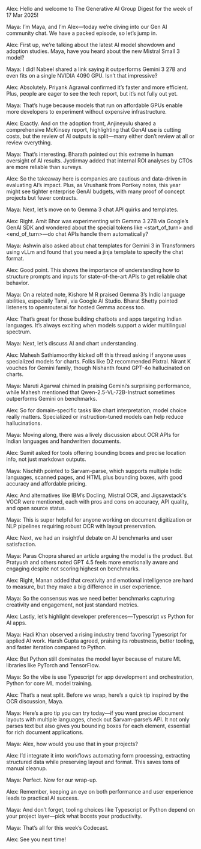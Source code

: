 Alex: Hello and welcome to The Generative AI Group Digest for the week of 17 Mar 2025!

Maya: I’m Maya, and I’m Alex—today we’re diving into our Gen AI community chat. We have a packed episode, so let’s jump in.

Alex: First up, we’re talking about the latest AI model showdown and adoption studies. Maya, have you heard about the new Mistral Small 3 model?

Maya: I did! Nabeel shared a link saying it outperforms Gemini 3 27B and even fits on a single NVIDIA 4090 GPU. Isn’t that impressive?

Alex: Absolutely. Priyank Agrawal confirmed it’s faster and more efficient. Plus, people are eager to see the tech report, but it’s not fully out yet.

Maya: That’s huge because models that run on affordable GPUs enable more developers to experiment without expensive infrastructure.

Alex: Exactly. And on the adoption front, Anjineyulu shared a comprehensive McKinsey report, highlighting that GenAI use is cutting costs, but the review of AI outputs is split—many either don’t review at all or review everything.

Maya: That’s interesting. Bharath pointed out this extreme in human oversight of AI results. Jyotirmay added that internal ROI analyses by CTOs are more reliable than surveys.

Alex: So the takeaway here is companies are cautious and data-driven in evaluating AI’s impact. Plus, as Vrushank from Portkey notes, this year might see tighter enterprise GenAI budgets, with many proof of concept projects but fewer contracts.

Maya: Next, let’s move on to Gemma 3 chat API quirks and templates.

Alex: Right. Amit Bhor was experimenting with Gemma 3 27B via Google’s GenAI SDK and wondered about the special tokens like <start_of_turn> and <end_of_turn>—do chat APIs handle them automatically?

Maya: Ashwin also asked about chat templates for Gemini 3 in Transformers using vLLm and found that you need a jinja template to specify the chat format.

Alex: Good point. This shows the importance of understanding how to structure prompts and inputs for state-of-the-art APIs to get reliable chat behavior.

Maya: On a related note, Kishore M R praised Gemma 3’s Indic language abilities, especially Tamil, via Google AI Studio. Bharat Shetty pointed listeners to openrouter.ai for hosted Gemma access too.

Alex: That’s great for those building chatbots and apps targeting Indian languages. It’s always exciting when models support a wider multilingual spectrum.

Maya: Next, let’s discuss AI and chart understanding.

Alex: Mahesh Sathiamoorthy kicked off this thread asking if anyone uses specialized models for charts. Folks like D2 recommended Pixtral. Nirant K vouches for Gemini family, though Nishanth found GPT-4o hallucinated on charts.

Maya: Maruti Agarwal chimed in praising Gemini’s surprising performance, while Mahesh mentioned that Qwen-2.5-VL-72B-Instruct sometimes outperforms Gemini on benchmarks.

Alex: So for domain-specific tasks like chart interpretation, model choice really matters. Specialized or instruction-tuned models can help reduce hallucinations.

Maya: Moving along, there was a lively discussion about OCR APIs for Indian languages and handwritten documents.

Alex: Sumit asked for tools offering bounding boxes and precise location info, not just markdown outputs.

Maya: Nischith pointed to Sarvam-parse, which supports multiple Indic languages, scanned pages, and HTML plus bounding boxes, with good accuracy and affordable pricing.

Alex: And alternatives like IBM’s Docling, Mistral OCR, and Jigsawstack's VOCR were mentioned, each with pros and cons on accuracy, API quality, and open source status.

Maya: This is super helpful for anyone working on document digitization or NLP pipelines requiring robust OCR with layout preservation.

Alex: Next, we had an insightful debate on AI benchmarks and user satisfaction.

Maya: Paras Chopra shared an article arguing the model is the product. But Pratyush and others noted GPT 4.5 feels more emotionally aware and engaging despite not scoring highest on benchmarks.

Alex: Right, Manan added that creativity and emotional intelligence are hard to measure, but they make a big difference in user experience.

Maya: So the consensus was we need better benchmarks capturing creativity and engagement, not just standard metrics.

Alex: Lastly, let’s highlight developer preferences—Typescript vs Python for AI apps.

Maya: Hadi Khan observed a rising industry trend favoring Typescript for applied AI work. Harsh Gupta agreed, praising its robustness, better tooling, and faster iteration compared to Python.

Alex: But Python still dominates the model layer because of mature ML libraries like PyTorch and TensorFlow.

Maya: So the vibe is use Typescript for app development and orchestration, Python for core ML model training.

Alex: That’s a neat split. Before we wrap, here’s a quick tip inspired by the OCR discussion, Maya.

Maya: Here’s a pro tip you can try today—if you want precise document layouts with multiple languages, check out Sarvam-parse’s API. It not only parses text but also gives you bounding boxes for each element, essential for rich document applications.

Maya: Alex, how would you use that in your projects?

Alex: I’d integrate it into workflows automating form processing, extracting structured data while preserving layout and format. This saves tons of manual cleanup.

Maya: Perfect. Now for our wrap-up.

Alex: Remember, keeping an eye on both performance and user experience leads to practical AI success.

Maya: And don’t forget, tooling choices like Typescript or Python depend on your project layer—pick what boosts your productivity.

Maya: That’s all for this week’s Codecast.

Alex: See you next time!